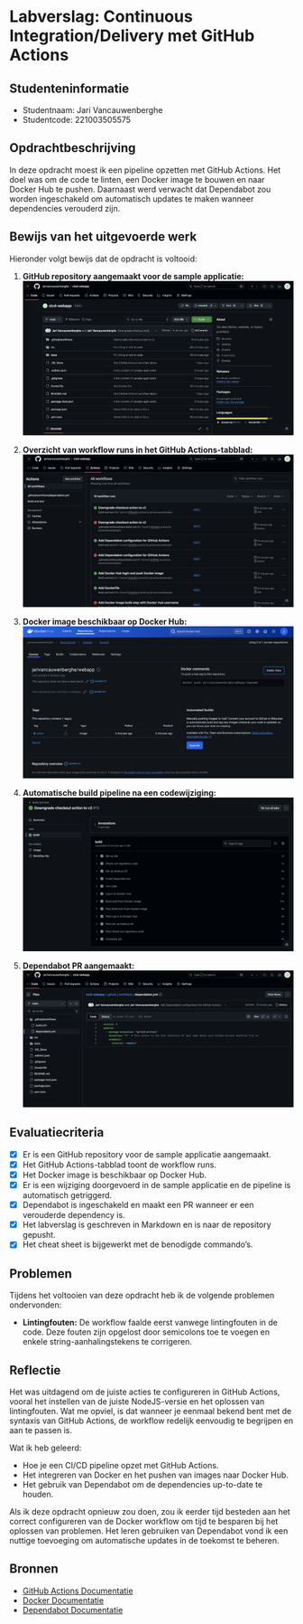 # Labverslag: Continuous Integration/Delivery met GitHub Actions

## Studenteninformatie

- Studentnaam: Jari Vancauwenberghe
- Studentcode: 221003505575

## Opdrachtbeschrijving

In deze opdracht moest ik een pipeline opzetten met GitHub Actions. Het doel was om de code te linten, een Docker image te bouwen en naar Docker Hub te pushen. Daarnaast werd verwacht dat Dependabot zou worden ingeschakeld om automatisch updates te maken wanneer dependencies verouderd zijn.

## Bewijs van het uitgevoerde werk

Hieronder volgt bewijs dat de opdracht is voltooid:

1. **GitHub repository aangemaakt voor de sample applicatie:**
   ![GitHub repository](img/github-repository.png)
   
2. **Overzicht van workflow runs in het GitHub Actions-tabblad:**
   ![GitHub Actions](img/github-actions.png)
   
3. **Docker image beschikbaar op Docker Hub:**
   ![Docker Hub image](img/dockerhub-image.png)
   
4. **Automatische build pipeline na een codewijziging:**
   ![Pipeline triggered](img/pipeline-triggered.png)
   
5. **Dependabot PR aangemaakt:**
   ![Dependabot PR](img/dependabot-pr.png)

## Evaluatiecriteria

- [x] Er is een GitHub repository voor de sample applicatie aangemaakt.
- [x] Het GitHub Actions-tabblad toont de workflow runs.
- [x] Het Docker image is beschikbaar op Docker Hub.
- [x] Er is een wijziging doorgevoerd in de sample applicatie en de pipeline is automatisch getriggerd.
- [x] Dependabot is ingeschakeld en maakt een PR wanneer er een verouderde dependency is.
- [x] Het labverslag is geschreven in Markdown en is naar de repository gepusht.
- [x] Het cheat sheet is bijgewerkt met de benodigde commando’s.

## Problemen

Tijdens het voltooien van deze opdracht heb ik de volgende problemen ondervonden:

- **Lintingfouten:** De workflow faalde eerst vanwege lintingfouten in de code. Deze fouten zijn opgelost door semicolons toe te voegen en enkele string-aanhalingstekens te corrigeren.


## Reflectie

Het was uitdagend om de juiste acties te configureren in GitHub Actions, vooral het instellen van de juiste NodeJS-versie en het oplossen van lintingfouten. Wat me opviel, is dat wanneer je eenmaal bekend bent met de syntaxis van GitHub Actions, de workflow redelijk eenvoudig te begrijpen en aan te passen is. 

Wat ik heb geleerd:
- Hoe je een CI/CD pipeline opzet met GitHub Actions.
- Het integreren van Docker en het pushen van images naar Docker Hub.
- Het gebruik van Dependabot om de dependencies up-to-date te houden.

Als ik deze opdracht opnieuw zou doen, zou ik eerder tijd besteden aan het correct configureren van de Docker workflow om tijd te besparen bij het oplossen van problemen. Het leren gebruiken van Dependabot vond ik een nuttige toevoeging om automatische updates in de toekomst te beheren.

## Bronnen

- [GitHub Actions Documentatie](https://docs.github.com/en/actions)
- [Docker Documentatie](https://docs.docker.com/)
- [Dependabot Documentatie](https://docs.github.com/en/code-security/dependabot)
  
